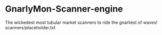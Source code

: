 # GnarlyMon-Scanner-engine
The wickedest most tubular market scanners to ride the gnarliest of waves! 
scanners/placeholder.txt
